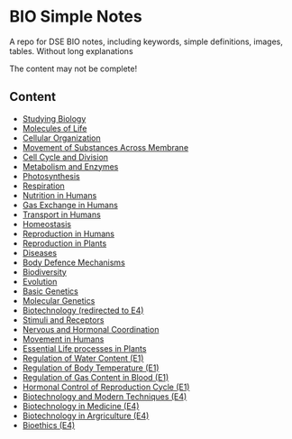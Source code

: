 # BIO Simple Notes
 A repo for DSE BIO notes, including keywords, simple definitions, images, tables. Without long explanations

 The content may not be complete!

## Content
- [Studying Biology](https://github.com/LioQing/BIO-Simple-Notes/blob/master/Studying%20Biology.md)
- [Molecules of Life](https://github.com/LioQing/BIO-Simple-Notes/blob/master/Molecules%20of%20Life.md)
- [Cellular Organization](https://github.com/LioQing/BIO-Simple-Notes/blob/master/Cellular%20Orgainization.md)
- [Movement of Substances Across Membrane](https://github.com/LioQing/BIO-Simple-Notes/blob/master/Movement%20of%20Substances%20Across%20Membrane.md)
- [Cell Cycle and Division](https://github.com/LioQing/BIO-Simple-Notes/blob/master/Cell%20Cycle%20and%20Division.md)
- [Metabolism and Enzymes](https://github.com/LioQing/BIO-Simple-Notes/blob/master/Metabolism%20and%20Enzymes.md)
- [Photosynthesis](https://github.com/LioQing/BIO-Simple-Notes/blob/master/Photosynthesis.md)
- [Respiration](https://github.com/LioQing/BIO-Simple-Notes/blob/master/Respiration.md)
- [Nutrition in Humans](https://github.com/LioQing/BIO-Simple-Notes/blob/master/Nutrition%20in%20Humans.md)
- [Gas Exchange in Humans](https://github.com/LioQing/BIO-Simple-Notes/blob/master/Gas%20Exchange%20in%20Humans.md)
- [Transport in Humans](https://github.com/LioQing/BIO-Simple-Notes/blob/master/Transport%20in%20Humans.md)
- [Homeostasis](https://github.com/LioQing/BIO-Simple-Notes/blob/master/Homeostasis.md)
- [Reproduction in Humans](https://github.com/LioQing/BIO-Simple-Notes/blob/master/Reproduction%20in%20Humans.md)
- [Reproduction in Plants](https://github.com/LioQing/BIO-Simple-Notes/blob/master/Reproduction%20in%20Plants.md)
- [Diseases](https://github.com/LioQing/BIO-Simple-Notes/blob/master/Diseases.md)
- [Body Defence Mechanisms](https://github.com/LioQing/BIO-Simple-Notes/blob/master/Body%20Defence%20Mechanisms.md)
- [Biodiversity](https://github.com/LioQing/BIO-Simple-Notes/blob/master/Biodiversity.md)
- [Evolution](https://github.com/LioQing/BIO-Simple-Notes/blob/master/Evolution.md)
- [Basic Genetics](https://github.com/LioQing/BIO-Simple-Notes/blob/master/Basic%20Genetics.md)  
- [Molecular Genetics](https://github.com/LioQing/BIO-Simple-Notes/blob/master/Molecular%20Genetics.md)  
- [Biotechnology (redirected to E4)](https://github.com/LioQing/BIO-Simple-Notes/blob/master/Biotechnology%20and%20Modern%20Techniques%20(E4).md)
- [Stimuli and Receptors](https://github.com/LioQing/BIO-Simple-Notes/blob/master/Stimuli%20and%20Receptors.md)
- [Nervous and Hormonal Coordination](https://github.com/LioQing/BIO-Simple-Notes/blob/master/Nervous%20and%20Hormonal%20Coordination.md)
- [Movement in Humans](https://github.com/LioQing/BIO-Simple-Notes/blob/master/Movement%20in%20Humans.md)
- [Essential Life processes in Plants](https://github.com/LioQing/BIO-Simple-Notes/blob/master/Essentrial%20Life%20Processes%20in%20Plants.md)
- [Regulation of Water Content (E1)](https://github.com/LioQing/BIO-Simple-Notes/blob/master/Regulation%20of%20Water%20Content%20(E1).md)
- [Regulation of Body Temperature (E1)](https://github.com/LioQing/BIO-Simple-Notes/blob/master/Regulation%20of%20Body%20Temperature%20(E1).md)
- [Regulation of Gas Content in Blood (E1)](https://github.com/LioQing/BIO-Simple-Notes/blob/master/Regulation%20of%20Gas%20Content%20in%20Blood%20(E1).md)
- [Hormonal Control of Reproduction Cycle (E1)](https://github.com/LioQing/BIO-Simple-Notes/blob/master/Hormonal%20Control%20of%20Reproduction%20Cycle%20(E1).md)
- [Biotechnology and Modern Techniques (E4)](https://github.com/LioQing/BIO-Simple-Notes/blob/master/Biotechnology%20and%20Modern%20Techniques%20(E4).md)  
- [Biotechnology in Medicine (E4)](https://github.com/LioQing/BIO-Simple-Notes/blob/master/Biotechnology%20in%20Medicine%20(E4).md)
- [Biotechnology in Argriculture (E4)](https://github.com/LioQing/BIO-Simple-Notes/blob/master/Biotechnology%20in%20Argriculture%20(E4).md)
- [Bioethics (E4)](https://github.com/LioQing/BIO-Simple-Notes/blob/master/Bioethics%20(E4).md)